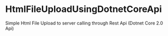 # HtmlFileUploadUsingDotnetCoreApi
Simple Html File Upload to server calling through Rest Api (Dotnet Core 2.0 Api)
